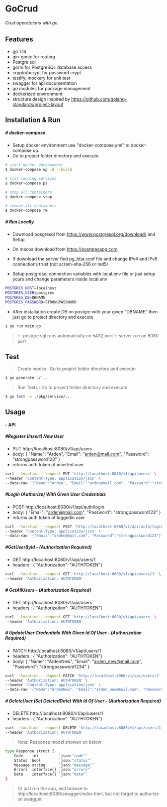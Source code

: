 # GoCrud
###### Crud operataions with go.

## Features

- go 1.16
- gin-gonic for routing
- Postgre sql
- gorm for PostgreSQL database access
- crypto/bcrypt for password crypt
- testify, mockery for unit test
- swagger for api documentation
- go modules for package management
- dockerized environment
- structure design inspired by https://github.com/golang-standards/project-layout



## Installation & Run

##### # docker-compose
- Setup docker environment use "docker-compose.yml" to docker-compose up.
- Go to project folder directory and execute
```sh
# start docker environment
$ docker-compose up -d --build

# list running services
$ docker-compose ps

# stop all containers
$ docker-compose stop

# remove all containers
$ docker-compose rm
```

##### # Run Locally

- Download posgresql from https://www.postgresql.org/download/ and Setup
- On macos download from https://postgresapp.com 

- If download the server find pg_hba.conf file and change IPv4 and IPv6 connections trust (not scram-sha-256 or md5)
- Setup postgresql connection variables with local.env file or just setup yours and change parameters inside local.env
```sh
POSTGRES_HOST=localhost
POSTGRES_USER=postgres
POSTGRES_DB=DBNAME
POSTGRES_PASSWORD=STRONGPASSWORD
```

- After installation create DB on postgre with your given "DBNAME" then just go to project directory and execute
```sh
$ go run main.go
```

> ✨-postgre sql runs automatically on 5432 port
> ✨ server run on 8080 port

## Test

> Create mocks : Go to project folder directory and execute
```sh
$ go generate ./...
```
> Run Tests :  Go to project folder directory and execute
```sh
$ go test -v ./pkg/service/...
```

## Usage

####  - API

##### #Register (Insert) New User
- PUT http://localhost:8080/v1/api/users
- body:  { "Name": "Arden", "Email": "arden@mail.com", "Password": "strongpassword123" }
- returns auth token of inserted user
```sh
curl --location --request PUT 'http://localhost:8080/v1/api/users' \
--header 'Content-Type: application/json' \
--data-raw '{"Name":"Arden", "Email":"arden@mail.com", "Password":"strongpassword123"}'
```

##### #Login (Authorize) With Given User Credentials
- POST http://localhost:8080/v1/api/auth/login
- body:  { "Email": "arden@mail.com", "Password": "strongpassword123" }
- returns auth token of loggedin user
```sh
curl --location --request POST 'http://localhost:8080/v1/api/auth/login' \
--header 'Content-Type: application/json' \
--data-raw '{"Email":"arden@mail.com", "Password":"strongpassword123"}'
```

##### #GetUserById - (Authorization Required)
- GET http://localhost:8080/v1/api/users/1 
- headers : { "Authorization": "AUTHTOKEN"}
```sh
curl --location --request GET 'http://localhost:8080/v1/api/users/1' \
--header 'Authorization: AUTHTOKEN'
```

##### # GetAllUsers - (Authorization Required)
- GET http://localhost:8080/v1/api/users
- headers : { "Authorization": "AUTHTOKEN"}
```sh
curl --location --request GET 'http://localhost:8080/v1/api/users' \
--header 'Authorization: AUTHTOKEN'
```

##### # UpdateUser Credentials With Given Id Of User - (Authorization Required)
- PATCH http://localhost:8080/v1/api/users/1
- headers : { "Authorization": "AUTHTOKEN"}
- body:  { "Name": "ArdenNew", "Email": "arden_new@mail.com", "Password": "strongpassword1234" }
```sh
curl --location --request PATCH 'http://localhost:8080/v1/api/users/1' \
--header 'Authorization: AUTHTOKEN' \
--header 'Content-Type: application/json' \
--data-raw '{"Name":"ArdenNew", "Email":"arden_new@mail.com", "Password":"strongpassword1234"}'
```

##### # DeleteUser (Set DeletedDate) With Id Of User - (Authorization Required)
- DELETE http://localhost:8080/v1/api/users/1
- headers : { "Authorization": "AUTHTOKEN"}
```sh
curl --location --request DELETE 'http://localhost:8080/v1/api/users/1' \
--header 'Authorization: AUTHTOKEN'
```

>  Note: Response model showen on below
```sh
type Response struct {
	Code    int         `json:"code"`
	Status  bool        `json:"status"`
	Message string      `json:"message"`
	Errors  interface{} `json:"errors"`
	Data    interface{} `json:"data"`
}
```
> Or just run the app, and browse to http://localhost:8080/swagger/index.html, but not forget to authorize on swagger.
